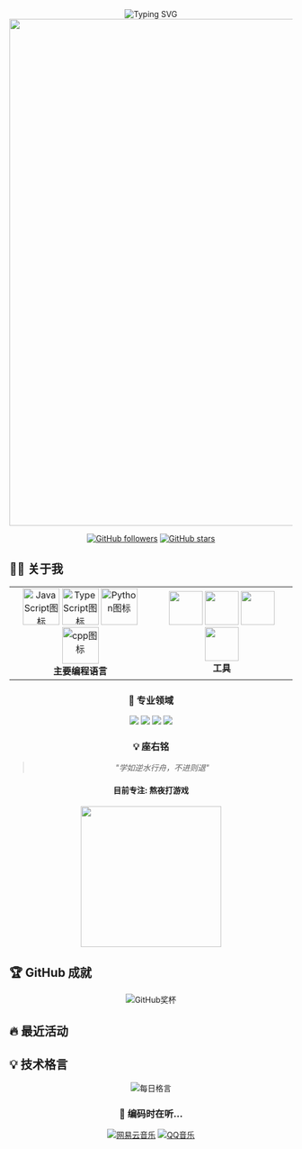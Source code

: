 <div align="center">
  <img src="https://readme-typing-svg.herokuapp.com?font=Fira+Code&size=32&duration=2800&pause=2000&color=A9FEF7&center=true&vCenter=true&width=940&lines=console.log(%22Hello%2C+World!%22);欢迎来到+HermnLi+的代码世界;热爱技术+%7C+持续学习+%7C+追求卓越" alt="Typing SVG" />
</div>

<div align="center">
  <img src="https://user-images.githubusercontent.com/74038190/212284100-561aa473-3905-4a80-b561-0d28506553ee.gif" width="900">
</div>

<div align="center">
  
  <!-- 社交媒体徽章 -->
  [![GitHub followers](https://img.shields.io/github/followers/HermnLi?label=关注者&style=social)](https://github.com/HermnLi)
  [![GitHub stars](https://img.shields.io/github/stars/HermnLi?label=获赞&style=social)](https://github.com/HermnLi)
  
</div>

## 👨‍💻 关于我

<div align="center">
  <table border="0">
    <tr>
      <td width="50%" align="center">
        <img src="https://techstack-generator.vercel.app/js-icon.svg" alt="JavaScript图标" width="65" height="65" />
        <img src="https://techstack-generator.vercel.app/ts-icon.svg" alt="TypeScript图标" width="65" height="65" />
        <img src="https://techstack-generator.vercel.app/python-icon.svg" alt="Python图标" width="65" height="65" />
        <img src="https://techstack-generator.vercel.app/cpp-icon.svg" alt="cpp图标" width="65" height="65" />
        <br>
        <strong>主要编程语言</strong>
      </td>
      <td width="50%" align="center">
        <img src="https://media.giphy.com/media/IdyAQJVN2kVPNUrojM/giphy.gif" width="60" />
        <img src="https://media.giphy.com/media/ln7z2eWriiQAllfVcn/giphy.gif" width="60" />
        <img src="https://media.giphy.com/media/eNAsjO55tPbgaor7ma/giphy.gif" width="60" />
        <img src="https://media.giphy.com/media/kdFc8fubgS31b8DsVu/giphy.gif" width="60" />
        <br>
        <strong>工具</strong>
      </td>
    </tr>
    <!-- <tr>
      <td width="50%" align="center">
        <img src="https://skillicons.dev/icons?i=docker,kubernetes,jenkins,aws,azure" />
        <br>
        <strong>DevOps 工具链</strong>
      </td>
      <td width="50%" align="center">
        <img src="https://skillicons.dev/icons?i=mysql,mongodb,redis,postgres" /><br>
        <strong>数据库技术</strong>
      </td>
    </tr> -->
  </table>
</div>

<div align="center">
  <h3>🚀 专业领域</h3>
  <img src="https://img.shields.io/badge/吃饭-61DAFB?style=for-the-badge&logo=react&logoColor=black" />
  <img src="https://img.shields.io/badge/睡觉-3C873A?style=for-the-badge&logo=node.js&logoColor=white" />
  <img src="https://img.shields.io/badge/打战地-4479A1?style=for-the-badge&logo=mysql&logoColor=white" />
  <img src="https://img.shields.io/badge/抽空上个班-326CE5?style=for-the-badge&logo=kubernetes&logoColor=white" />
</div>

<div align="center">
  <h3>💡 座右铭</h3>
  <blockquote>
    <p><i>"学如逆水行舟，不进则退"</i></p>
  </blockquote>
  <h4>目前专注: 熬夜打游戏</h4>
</div>

<div align="center">
  <img src="https://cdn.jsdelivr.net/gh/sun0225SUN/sun0225SUN/assets/images/coding.gif" width="250" />
</div>

## 🏆 GitHub 成就

<div align="center">
  <img src="https://github-profile-trophy.vercel.app/?username=HermnLi&theme=radical&no-frame=false&no-bg=false&margin-w=4&row=1" alt="GitHub奖杯" />
</div>

## 🔥 最近活动

<!--RECENT_ACTIVITY:start-->
<!--RECENT_ACTIVITY:end-->

## 💡 技术格言

<div align="center">
  <img src="https://quotes-github-readme.vercel.app/api?type=horizontal&theme=radical" alt="每日格言"/>
</div>

<div align="center">
  
  ### 🎵 编码时在听...
  
  [![网易云音乐](https://img.shields.io/badge/-网易云音乐-D43C33?style=for-the-badge&logo=netease-music&logoColor=white)](https://music.163.com/)
  [![QQ音乐](https://img.shields.io/badge/-QQ音乐-12B7F5?style=for-the-badge&logo=tencent-qq&logoColor=white)](https://y.qq.com/)
  
  <!-- 如果你有 Spotify 账号，可以使用下面的 Spotify 卡片 -->
  <!-- [![Spotify](https://novatorem-hermnli.vercel.app/api/spotify)](https://open.spotify.com/user/yourusername) -->
  
</div>
